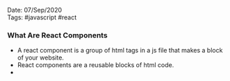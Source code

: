 Date: 07/Sep/2020  
Tags: #javascript #react

### What Are React Components

- A react component is a group of html tags in a js file that makes a block of your website.
- React components are a reusable blocks of html code.
-
